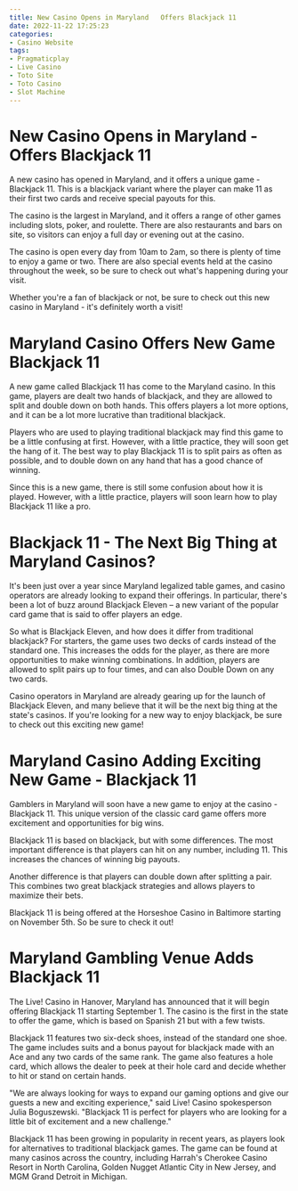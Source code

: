 ```yaml
---
title: New Casino Opens in Maryland   Offers Blackjack 11
date: 2022-11-22 17:25:23
categories:
- Casino Website
tags:
- Pragmaticplay
- Live Casino
- Toto Site
- Toto Casino
- Slot Machine
---
```



#  New Casino Opens in Maryland - Offers Blackjack 11

A new casino has opened in Maryland, and it offers a unique game - Blackjack 11. This is a blackjack variant where the player can make 11 as their first two cards and receive special payouts for this.

The casino is the largest in Maryland, and it offers a range of other games including slots, poker, and roulette. There are also restaurants and bars on site, so visitors can enjoy a full day or evening out at the casino.

The casino is open every day from 10am to 2am, so there is plenty of time to enjoy a game or two. There are also special events held at the casino throughout the week, so be sure to check out what's happening during your visit.

Whether you're a fan of blackjack or not, be sure to check out this new casino in Maryland - it's definitely worth a visit!

#  Maryland Casino Offers New Game Blackjack 11

A new game called Blackjack 11 has come to the Maryland casino. In this game, players are dealt two hands of blackjack, and they are allowed to split and double down on both hands. This offers players a lot more options, and it can be a lot more lucrative than traditional blackjack.

Players who are used to playing traditional blackjack may find this game to be a little confusing at first. However, with a little practice, they will soon get the hang of it. The best way to play Blackjack 11 is to split pairs as often as possible, and to double down on any hand that has a good chance of winning.

Since this is a new game, there is still some confusion about how it is played. However, with a little practice, players will soon learn how to play Blackjack 11 like a pro.

#  Blackjack 11 - The Next Big Thing at Maryland Casinos?

It's been just over a year since Maryland legalized table games, and casino operators are already looking to expand their offerings. In particular, there's been a lot of buzz around Blackjack Eleven – a new variant of the popular card game that is said to offer players an edge.

So what is Blackjack Eleven, and how does it differ from traditional blackjack? For starters, the game uses two decks of cards instead of the standard one. This increases the odds for the player, as there are more opportunities to make winning combinations. In addition, players are allowed to split pairs up to four times, and can also Double Down on any two cards.

Casino operators in Maryland are already gearing up for the launch of Blackjack Eleven, and many believe that it will be the next big thing at the state's casinos. If you're looking for a new way to enjoy blackjack, be sure to check out this exciting new game!

#  Maryland Casino Adding Exciting New Game - Blackjack 11




Gamblers in Maryland will soon have a new game to enjoy at the casino - Blackjack 11. This unique version of the classic card game offers more excitement and opportunities for big wins.

Blackjack 11 is based on blackjack, but with some differences. The most important difference is that players can hit on any number, including 11. This increases the chances of winning big payouts.

Another difference is that players can double down after splitting a pair. This combines two great blackjack strategies and allows players to maximize their bets.

Blackjack 11 is being offered at the Horseshoe Casino in Baltimore starting on November 5th. So be sure to check it out!

#  Maryland Gambling Venue Adds Blackjack 11

The Live! Casino in Hanover, Maryland has announced that it will begin offering Blackjack 11 starting September 1. The casino is the first in the state to offer the game, which is based on Spanish 21 but with a few twists.

Blackjack 11 features two six-deck shoes, instead of the standard one shoe. The game includes suits and a bonus payout for blackjack made with an Ace and any two cards of the same rank. The game also features a hole card, which allows the dealer to peek at their hole card and decide whether to hit or stand on certain hands.

"We are always looking for ways to expand our gaming options and give our guests a new and exciting experience," said Live! Casino spokesperson Julia Boguszewski. "Blackjack 11 is perfect for players who are looking for a little bit of excitement and a new challenge."

Blackjack 11 has been growing in popularity in recent years, as players look for alternatives to traditional blackjack games. The game can be found at many casinos across the country, including Harrah's Cherokee Casino Resort in North Carolina, Golden Nugget Atlantic City in New Jersey, and MGM Grand Detroit in Michigan.